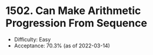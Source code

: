 # 1502. Can Make Arithmetic Progression From Sequence
- Difficulty: Easy
- Acceptance: 70.3% (as of 2022-03-14)
